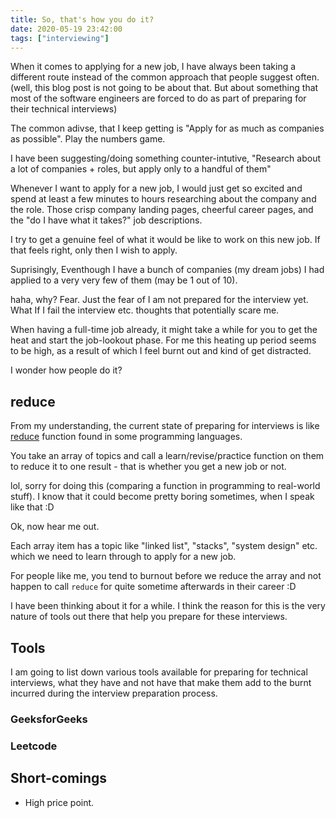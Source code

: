 ```yaml
---
title: So, that's how you do it?
date: 2020-05-19 23:42:00
tags: ["interviewing"]
---
```


When it comes to applying for a new job, I have always been taking a different route instead of the common approach that people suggest often. (well, this blog post is not going to be about that. But about something that most of the software engineers are forced to do as part of preparing for their technical interviews)

The common adivse, that I keep getting is "Apply for as much as companies as possible". Play the numbers game.

I have been suggesting/doing something counter-intutive, "Research about a lot of companies + roles, but apply only to a handful of them"

Whenever I want to apply for a new job, I would just get so excited and spend at least a few minutes to hours researching about the company and the role. Those crisp company landing pages, cheerful career pages, and the "do I have what it takes?" job descriptions.

I try to get a genuine feel of what it would be like to work on this new job. If that feels right, only then I wish to apply.

Suprisingly, Eventhough I have a bunch of companies (my dream jobs) I had applied to a very very few of them (may be 1 out of 10).

haha, why? Fear. Just the fear of I am not prepared for the interview yet. What If I fail the interview etc. thoughts that potentially scare me.

When having a full-time job already, it might take a while for you to get the heat and start the job-lookout phase. For me this heating up period seems to be high, as a result of which I feel burnt out and kind of get distracted.

I wonder how people do it?

## reduce

From my understanding, the current state of preparing for interviews is like [reduce](https://developer.mozilla.org/en-US/docs/Web/JavaScript/Reference/Global_Objects/Array/Reduce) function found in some programming languages.

You take an array of topics and call a learn/revise/practice function on them to reduce it to one result - that is whether you get a new job or not.

lol, sorry for doing this (comparing a function in programming to real-world stuff). I know that it could become pretty boring sometimes, when I speak like that :D

Ok, now hear me out.

Each array item has a topic like "linked list", "stacks", "system design" etc. which we need to learn through to apply for a new job.

For people like me, you tend to burnout before we reduce the array and not happen to call `reduce` for quite sometime afterwards in their career :D

I have been thinking about it for a while. I think the reason for this is the very nature of tools out there that help you prepare for these interviews.

## Tools
I am going to list down various tools available for preparing for technical interviews, what they have and not have that make them add to the burnt incurred during the interview preparation process.

### GeeksforGeeks


### Leetcode

## Short-comings
- High price point.

